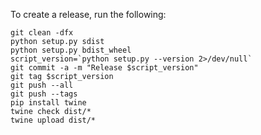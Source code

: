 
To create a release, run the following:

```
git clean -dfx
python setup.py sdist
python setup.py bdist_wheel
script_version=`python setup.py --version 2>/dev/null`
git commit -a -m "Release $script_version"
git tag $script_version
git push --all
git push --tags
pip install twine
twine check dist/* 
twine upload dist/*
```
